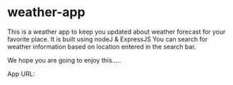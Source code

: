 # weather-app

This is a weather app to keep you updated about weather forecast for your favorite place. It is built using nodeJ & ExpressJS
You can search for weather information based on location entered in the search bar.

We hope you are going to enjoy this.....

App URL: 
